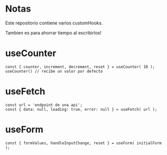# Notas

Este repositorio contiene varios customHooks.

Tambien es para ahorrar tiempo al escribirlos!

# useCounter

```
const { counter, increment, decrement, reset } = useCounter( 10 );
useCounter() // recibe un valor por defecto
```

# useFetch

```
const url = 'endpoint de una api';
const { data: null, loading: true, error: null } = useFetch( url );
```

# useForm

```
const { formValues, handleInputChange, reset } = useForm( initialForm );
```